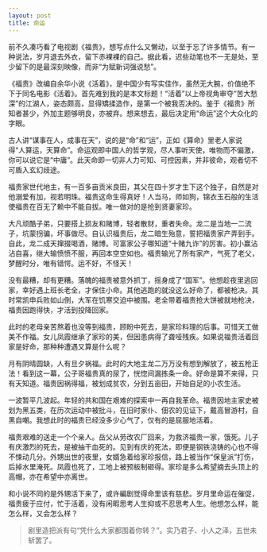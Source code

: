 ```yaml
---
layout: post
title: 命运
---
```


前不久凑巧看了电视剧《福贵》，想写点什么又懒动，以至于忘了许多情节。有一种说法，岁月退去外衣，留下赤裸裸的自己。据此看，迟些动笔也不一无是处，至少留下的是最深刻映像，而非“为赋新词强说愁”。

《福贵》改编自余华小说《活着》，是中国少有写实佳作，虽然无大腕，价值绝不下于同名电影《活着》。首先难到我的是本文标题！“活着”以上帝视角审夺“苦大愁深”的江湖人，姿态颇高，显得矯揉造作，是第一个被我否决的。鉴于《福贵》所知者甚少，外加主题够明良，亦被弃。想来想去，最后决定用“命运”这个大众化的字眼。

古人讲“谋事在人，成事在天”，说的是“命”和“运”，正如《算命》里老人家说得“人算运，天算命”。命运观即中国人的哲学观，尽人事听天使，唯物而不偏激，你可以说它是“中庸”。此天命即一切非人力可知、可控因素，并非彼命，观者切不可盾入玄幻歧途。

福贵家世代地主，有一百多亩贡米良田，其父在四十岁才生下这个独子，自然是对他溺爱有加，视若明珠。福贵这命生得真好！人当马，师如狗，锦衣玉石般的生活使福贵在百无了赖中不能自拔。唯一做对的是抢到贤妻家珍。

大凡顽酷子弟，只要搭上损友和赌博，轻者散财，重者失命。龙二是当地一二流子，坑蒙拐骗，坏事做尽。自认识福贵后，龙二暗生殆意，誓把福贵家产弄到手。自此，龙二成天撺掇喝酒，赌博。可富家公子哪知道“十赌九诈”的厉害。初小赢沾沾自喜，继大输愤愤不服，再回本空空如也。福贵输光了所有家产，气死了老父，梦醒时分，唯有错愕。运不好，不怪天！

没有最糟，却有更糟。落魄的福贵被意外抓丁，摇身成了“国军”。他想趁夜里逃回家，幸好遇上班长老全，才保住小命。其他逃跑的就没这么好命了，都被枪决。其时常凯申兵败如山倒，大军在饥寒交迫中被围。老全带着福贵抢大饼被就地枪决，福贵因跑得快，才活到投降回家。

此时的老母亲苦熬着也没等到福贵，顾盼中死去，是家珍料理的后事。可惜天工做美不作福。女儿凤霞继承了家珍的美，但因患病得了聋哑残疾。如果说福贵活着回家是好命，那种种遭遇又算是什么呢？

月有阴晴圆缺，人有旦夕祸福。此时的大地主龙二万万没有想到解放了，被五枪正法！看到这一幕，公子哥福贵真的尿了，恍惚间漏拣条一命。好命是算不来得，只有天知道。福贵因祸得福，被划成贫农，分到五亩田，开始自足的小农生活。

一波暂平几波起。年轻的共和国在艰难的探索中一再自我革命。福贵因地主家史被划为黑五类，在历次运动中被批斗，在旧时家仆、佃农的见证下，戴高冒游村，自黑自嘲。我想此时的福贵已经没多少心气了，仅有的是屈服地活着。

福贵艰难的送走一个个亲人。岳父从劳改农厂回来，为救济福贵一家，饿死。儿子有庆激烈的死去，是被抽干血死的。见到有庆的死法，即便是钢铁浇铸的心也不得不悚动几分。外甥出世的夜里，女婿急着给家珍报信，路上被当作“保皇派”打伤，后掉水里淹死。凤霞也死了，工地上被预板制砸得。家珍是多么希望摘去头顶上的高帽，亦在希望中亦离世。

和小说不同的是外甥活下来了，或许編剧觉得命里该有慈悲。岁月里命运在催促，福贵疲于应付，忙于活着，没有闲暇思考人生抑或不忍思考人生。他想怎么样，能怎么样，又会怎么样？

>剧里造把派有句“凭什么大家都围着你转？”。实乃君子、小人之泽，五世未斩罢了。

